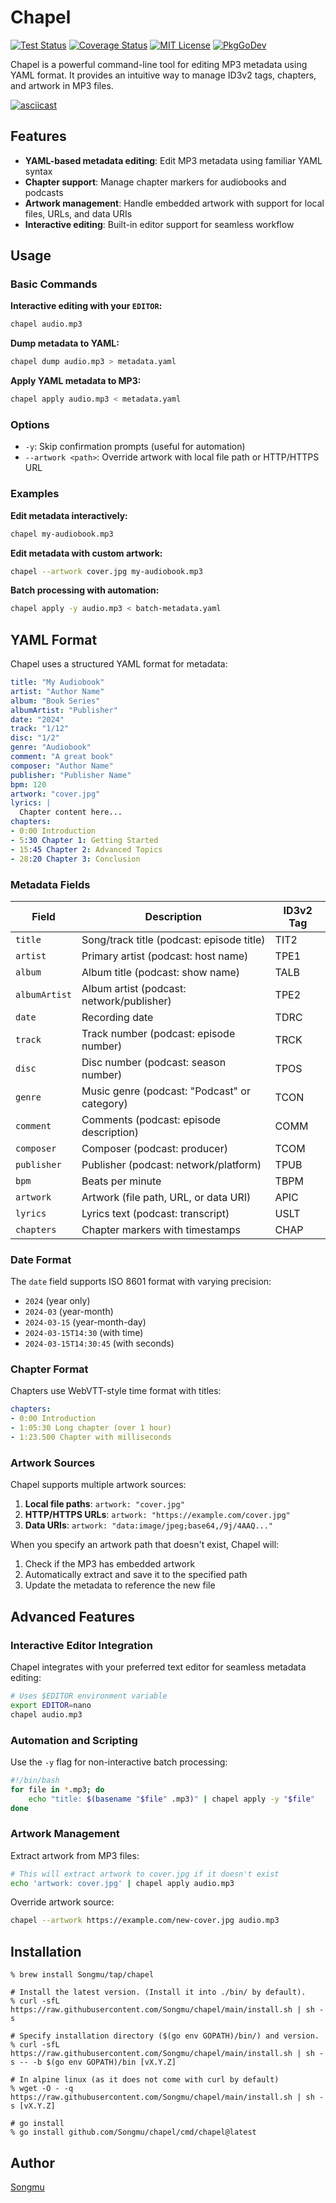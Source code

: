 # Chapel

[![Test Status](https://github.com/Songmu/chapel/actions/workflows/test.yaml/badge.svg?branch=main)][actions]
[![Coverage Status](https://codecov.io/gh/Songmu/chapel/branch/main/graph/badge.svg)][codecov]
[![MIT License](https://img.shields.io/github/license/Songmu/chapel)][license]
[![PkgGoDev](https://pkg.go.dev/badge/github.com/Songmu/chapel)][PkgGoDev]

[actions]: https://github.com/Songmu/chapel/actions?workflow=test
[codecov]: https://codecov.io/gh/Songmu/chapel
[license]: https://github.com/Songmu/chapel/blob/main/LICENSE
[PkgGoDev]: https://pkg.go.dev/github.com/Songmu/chapel

Chapel is a powerful command-line tool for editing MP3 metadata using YAML format. It provides an intuitive way to manage ID3v2 tags, chapters, and artwork in MP3 files.

[![asciicast](https://asciinema.org/a/B0XoBtk61X4MfsZ0iFhRlWcRj.svg)](https://asciinema.org/a/B0XoBtk61X4MfsZ0iFhRlWcRj)

## Features
- **YAML-based metadata editing**: Edit MP3 metadata using familiar YAML syntax
- **Chapter support**: Manage chapter markers for audiobooks and podcasts
- **Artwork management**: Handle embedded artwork with support for local files, URLs, and data URIs
- **Interactive editing**: Built-in editor support for seamless workflow

## Usage

### Basic Commands

**Interactive editing with your `EDITOR`:**
```bash
chapel audio.mp3
```

**Dump metadata to YAML:**
```bash
chapel dump audio.mp3 > metadata.yaml
```

**Apply YAML metadata to MP3:**
```bash
chapel apply audio.mp3 < metadata.yaml
```

### Options
- `-y`: Skip confirmation prompts (useful for automation)
- `--artwork <path>`: Override artwork with local file path or HTTP/HTTPS URL

### Examples

**Edit metadata interactively:**
```bash
chapel my-audiobook.mp3
```

**Edit metadata with custom artwork:**
```bash
chapel --artwork cover.jpg my-audiobook.mp3
```

**Batch processing with automation:**
```bash
chapel apply -y audio.mp3 < batch-metadata.yaml
```

## YAML Format

Chapel uses a structured YAML format for metadata:

```yaml
title: "My Audiobook"
artist: "Author Name"
album: "Book Series"
albumArtist: "Publisher"
date: "2024"
track: "1/12"
disc: "1/2"
genre: "Audiobook"
comment: "A great book"
composer: "Author Name"
publisher: "Publisher Name"
bpm: 120
artwork: "cover.jpg"
lyrics: |
  Chapter content here...
chapters:
- 0:00 Introduction
- 5:30 Chapter 1: Getting Started
- 15:45 Chapter 2: Advanced Topics
- 28:20 Chapter 3: Conclusion
```

### Metadata Fields

| Field | Description | ID3v2 Tag |
|-------|-------------|-----------|
| `title` | Song/track title (podcast: episode title) | TIT2 |
| `artist` | Primary artist (podcast: host name) | TPE1 |
| `album` | Album title (podcast: show name) | TALB |
| `albumArtist` | Album artist (podcast: network/publisher) | TPE2 |
| `date` | Recording date | TDRC |
| `track` | Track number (podcast: episode number) | TRCK |
| `disc` | Disc number (podcast: season number) | TPOS |
| `genre` | Music genre (podcast: "Podcast" or category) | TCON |
| `comment` | Comments (podcast: episode description) | COMM |
| `composer` | Composer (podcast: producer) | TCOM |
| `publisher` | Publisher (podcast: network/platform) | TPUB |
| `bpm` | Beats per minute | TBPM |
| `artwork` | Artwork (file path, URL, or data URI) | APIC |
| `lyrics` | Lyrics text (podcast: transcript) | USLT |
| `chapters` | Chapter markers with timestamps | CHAP |

### Date Format

The `date` field supports ISO 8601 format with varying precision:
- `2024` (year only)
- `2024-03` (year-month)
- `2024-03-15` (year-month-day)
- `2024-03-15T14:30` (with time)
- `2024-03-15T14:30:45` (with seconds)

### Chapter Format

Chapters use WebVTT-style time format with titles:
```yaml
chapters:
- 0:00 Introduction
- 1:05:30 Long chapter (over 1 hour)
- 1:23.500 Chapter with milliseconds
```

### Artwork Sources

Chapel supports multiple artwork sources:

1. **Local file paths**: `artwork: "cover.jpg"`
2. **HTTP/HTTPS URLs**: `artwork: "https://example.com/cover.jpg"`
3. **Data URIs**: `artwork: "data:image/jpeg;base64,/9j/4AAQ..."`

When you specify an artwork path that doesn't exist, Chapel will:
1. Check if the MP3 has embedded artwork
2. Automatically extract and save it to the specified path
3. Update the metadata to reference the new file

## Advanced Features

### Interactive Editor Integration

Chapel integrates with your preferred text editor for seamless metadata editing:

```bash
# Uses $EDITOR environment variable
export EDITOR=nano
chapel audio.mp3
```

### Automation and Scripting

Use the `-y` flag for non-interactive batch processing:

```bash
#!/bin/bash
for file in *.mp3; do
    echo "title: $(basename "$file" .mp3)" | chapel apply -y "$file"
done
```

### Artwork Management

Extract artwork from MP3 files:
```bash
# This will extract artwork to cover.jpg if it doesn't exist
echo 'artwork: cover.jpg' | chapel apply audio.mp3
```

Override artwork source:
```bash
chapel --artwork https://example.com/new-cover.jpg audio.mp3
```

## Installation

```console
% brew install Songmu/tap/chapel

# Install the latest version. (Install it into ./bin/ by default).
% curl -sfL https://raw.githubusercontent.com/Songmu/chapel/main/install.sh | sh -s

# Specify installation directory ($(go env GOPATH)/bin/) and version.
% curl -sfL https://raw.githubusercontent.com/Songmu/chapel/main/install.sh | sh -s -- -b $(go env GOPATH)/bin [vX.Y.Z]

# In alpine linux (as it does not come with curl by default)
% wget -O - -q https://raw.githubusercontent.com/Songmu/chapel/main/install.sh | sh -s [vX.Y.Z]

# go install
% go install github.com/Songmu/chapel/cmd/chapel@latest
```

## Author

[Songmu](https://github.com/Songmu)

